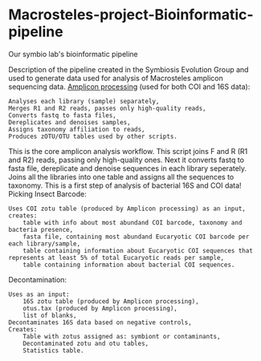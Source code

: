 # Macrosteles-project-Bioinformatic-pipeline
Our symbio lab's bioinformatic pipeline

Description of the pipeline created in the Symbiosis Evolution Group and used to generate data used for analysis of Macrosteles amplicon sequencing data.
[Amplicon processing](https://github.com/SymSandra/Macrosteles-project-Bioinformatic-pipeline/blob/main/Amplicon%20processing) (used for both COI and 16S data):

    Analyses each library (sample) separately,
    Merges R1 and R2 reads, passes only high-quality reads,
    Converts fastq to fasta files,
    Dereplicates and denoises samples,
    Assigns taxonomy affiliation to reads,
    Produces zOTU/OTU tables used by other scripts.

This is the core amplicon analysis workflow. This script joins F and R (R1 and R2) reads, passing only high-quality ones. Next it converts fastq to fasta file, dereplicate and denoise sequences in each library seperately. Joins all the libraries into one table and assigns all the sequences to taxonomy. This is a first step of analysis of bacterial 16S and COI data!
Picking Insect Barcode:

    Uses COI zotu table (produced by Amplicon processing) as an input,
    creates:
        table with info about most abundand COI barcode, taxonomy and bacteria presence,
        fasta file, containing most abundand Eucaryotic COI barcode per each library/sample,
        table containing information about Eucaryotic COI sequences that represents at least 5% of total Eucaryotic reads per sample,
        table containing information about bacterial COI sequences.

Decontamination:

    Uses as an input:
        16S zotu table (produced by Amplicon processing),
        otus.tax (produced by Amplicon processing),
        list of blanks,
    Decontaminates 16S data based on negative controls,
    Creates:
        Table with zotus assigned as: symbiont or contaminants,
        Decontaminated zotu and otu tables,
        Statistics table.
